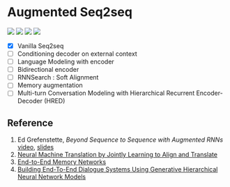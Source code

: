 # Augmented Seq2seq

![](https://img.shields.io/badge/status-wip-red.svg) ![](https://img.shields.io/badge/python-3.6-brightgreen.svg) ![](https://img.shields.io/badge/tensorflow-1.0.0-green.svg) ![](https://img.shields.io/badge/nltk-3.2.2-yellowgreen.svg)

- [x] Vanilla Seq2seq
- [ ] Conditioning decoder on external context
- [ ] Language Modeling with encoder
- [ ] Bidirectional encoder
- [ ] RNNSearch : Soft Alignment
- [ ] Memory augmentation
- [ ] Multi-turn Conversation Modeling with Hierarchical Recurrent Encoder-Decoder (HRED)

## Reference

1. Ed Grefenstette, *Beyond Sequence to Sequence with Augmented RNNs* [video](https://www.youtube.com/watch?v=4deLk3Eu05E), [slides](http://videolectures.net/site/normal_dl/tag=1051689/deeplearning2016_grefenstette_augmented_rnn_01.pdf)
2. [Neural Machine Translation by Jointly Learning to Align and Translate](https://arxiv.org/abs/1409.0473)
3. [End-to-End Memory Networks](https://arxiv.org/abs/1503.08895)
4. [Building End-To-End Dialogue Systems Using Generative Hierarchical Neural Network Models](https://arxiv.org/abs/1507.04808)
